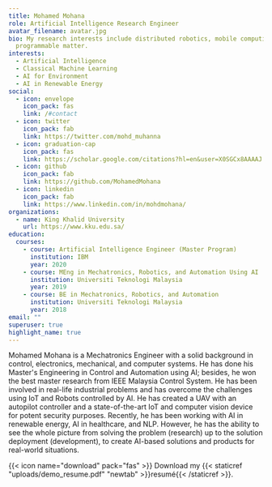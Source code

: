 ```yaml
---
title: Mohamed Mohana
role: Artificial Intelligence Research Engineer
avatar_filename: avatar.jpg
bio: My research interests include distributed robotics, mobile computing and
  programmable matter.
interests:
  - Artificial Intelligence
  - Classical Machine Learning
  - AI for Environment
  - AI in Renewable Energy
social:
  - icon: envelope
    icon_pack: fas
    link: /#contact
  - icon: twitter
    icon_pack: fab
    link: https://twitter.com/mohd_muhanna
  - icon: graduation-cap
    icon_pack: fas
    link: https://scholar.google.com/citations?hl=en&user=X0SGCx8AAAAJ
  - icon: github
    icon_pack: fab
    link: https://github.com/MohamedMohana
  - icon: linkedin
    icon_pack: fab
    link: https://www.linkedin.com/in/mohdmohana/
organizations:
  - name: King Khalid University
    url: https://www.kku.edu.sa/
education:
  courses:
    - course: Artificial Intelligence Engineer (Master Program)
      institution: IBM
      year: 2020
    - course: MEng in Mechatronics, Robotics, and Automation Using AI
      institution: Universiti Teknologi Malaysia
      year: 2019
    - course: BE in Mechatronics, Robotics, and Automation
      institution: Universiti Teknologi Malaysia
      year: 2018
email: ""
superuser: true
highlight_name: true
---
```

Mohamed Mohana is a Mechatronics Engineer with a solid background in control, electronics, mechanical, and computer systems. He has done his Master's Engineering in Control and Automation using AI; besides, he won the best master research from IEEE Malaysia Control System. He has been involved in real-life industrial problems and has overcome the challenges using IoT and Robots controlled by AI. He has created a UAV with an autopilot controller and a state-of-the-art IoT and computer vision device for potent security purposes. Recently, he has been working with AI in renewable energy, AI in healthcare, and NLP. However, he has the ability to see the whole picture from solving the problem (research) up to the solution deployment (development), to create AI-based solutions and products for real-world situations.

{{< icon name="download" pack="fas" >}} Download my {{< staticref "uploads/demo_resume.pdf" "newtab" >}}resumé{{< /staticref >}}.